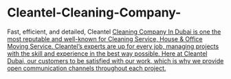 # Cleantel-Cleaning-Company-
Fast, efficient, and detailed, Cleantel <a href="https://cleantel.me/">Cleaning Company In Dubai is one the most reputable and well-known for Cleaning Service, House &amp; Office Moving Service. Cleantel’s experts are up for every job, managing projects with the skill and experience in the best way possible. Here at Cleantel Dubai, our customers to be satisfied with our work, which is why we provide open communication channels throughout each project.
